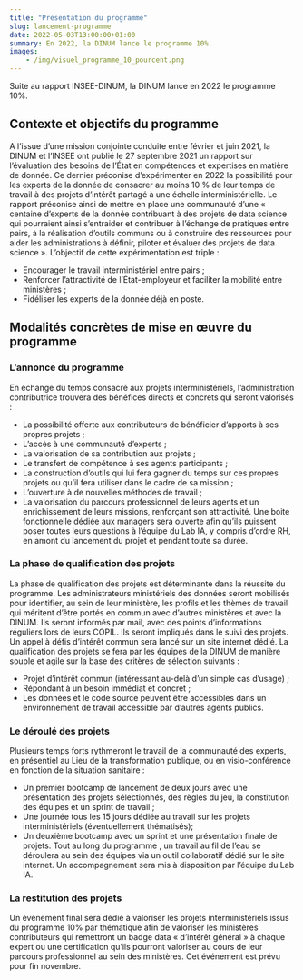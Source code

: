 ```yaml
---
title: "Présentation du programme"
slug: lancement-programme
date: 2022-05-03T13:00:00+01:00
summary: En 2022, la DINUM lance le programme 10%.
images: 
    - /img/visuel_programme_10_pourcent.png
---
```


Suite au rapport INSEE-DINUM, la DINUM lance en 2022 le programme 10%.

## Contexte et objectifs du programme 
A l’issue d’une mission conjointe conduite entre février et juin 2021, la DINUM et l’INSEE ont publié le 27 septembre 2021 un rapport sur l’évaluation des besoins de l’État en compétences et expertises en matière de donnée. Ce dernier préconise d’expérimenter en 2022 la possibilité pour les experts de la donnée de consacrer au moins 10 % de leur temps de travail à des projets d’intérêt partagé à une échelle interministérielle.
Le rapport préconise ainsi de mettre en place une communauté d’une « centaine d’experts de la donnée contribuant à des projets de data science qui pourraient ainsi s’entraider et contribuer à l’échange de pratiques entre pairs, à la réalisation d’outils communs ou à construire des ressources pour aider les administrations à définir, piloter et évaluer des projets de data science ».
L’objectif de cette expérimentation est triple : 
* Encourager le travail interministériel entre pairs ;
* Renforcer l’attractivité de l’État-employeur et faciliter la mobilité entre ministères ;
* Fidéliser les experts de la donnée déjà en poste.


## Modalités concrètes de mise en œuvre du programme

### L’annonce du programme 
En échange du temps consacré aux projets interministériels, l’administration contributrice trouvera des bénéfices directs et concrets qui seront valorisés :
* La possibilité offerte aux contributeurs de bénéficier d’apports à ses propres projets ;
* L’accès à une communauté d’experts ;
* La valorisation de sa contribution aux projets ;
* Le transfert de compétence à ses agents participants ;
* La construction d’outils qui lui fera gagner du temps sur ces propres projets ou qu’il fera utiliser dans le cadre de sa mission ;
* L’ouverture à de nouvelles méthodes de travail ;
* La valorisation du parcours professionnel de leurs agents et un enrichissement de leurs missions, renforçant son attractivité.
Une boite fonctionnelle dédiée aux managers sera ouverte afin qu’ils puissent poser toutes leurs questions à l’équipe du Lab IA, y compris d’ordre RH, en amont du lancement du projet et pendant toute sa durée. 

### La phase de qualification des projets  
La phase de qualification des projets est déterminante dans la réussite du programme.
Les administrateurs ministériels des données seront mobilisés pour identifier, au sein de leur ministère, les profils et les thèmes de travail qui méritent d’être portés en commun avec d’autres ministères et avec la DINUM. Ils seront informés par mail, avec des points d’informations réguliers lors de leurs COPIL. Ils seront impliqués dans le suivi des projets. 
Un appel à défis d’intérêt commun sera lancé sur un site internet dédié.
La qualification des projets se fera par les équipes de la DINUM de manière souple et agile sur la base des critères de sélection suivants :
* Projet d’intérêt commun (intéressant au-delà d’un simple cas d’usage) ;
* Répondant à un besoin immédiat et concret ;
* Les données et le code source peuvent être accessibles dans un environnement de travail accessible par d’autres agents publics.

### Le déroulé des projets
Plusieurs temps forts rythmeront le travail de la communauté des experts, en présentiel au Lieu de la transformation publique, ou en visio-conférence en fonction de la situation sanitaire :
* Un premier bootcamp de lancement de deux jours avec une présentation des projets sélectionnés, des règles du jeu, la constitution des équipes et un sprint de travail ; 
* Une journée tous les 15 jours dédiée au travail sur les projets interministériels (éventuellement thématisés);
* Un deuxième bootcamp avec un sprint et une présentation finale de projets.
Tout au long du programme , un travail au fil de l’eau se déroulera au sein des équipes via un outil collaboratif dédié sur le site internet. Un accompagnement sera mis à disposition par l’équipe du Lab IA. 

### La restitution des projets
Un événement final sera dédié à valoriser les projets interministériels issus du programme 10% par thématique afin de valoriser les ministères contributeurs  qui remettront un badge data « d’intérêt général » à chaque expert ou une certification qu’ils pourront valoriser au cours de leur parcours professionnel au sein des ministères. 
Cet événement est prévu pour fin novembre. 


